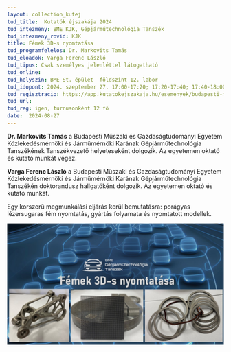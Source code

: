 ```yaml
---
layout: collection_kutej
tud_title:  Kutatók éjszakája 2024
tud_intezmeny: BME KJK, Gépjárműtechnológia Tanszék
tud_intezmeny_rovid: KJK
title: Fémek 3D-s nyomtatása
tud_programfelelos: Dr. Markovits Tamás
tud_eloadok: Varga Ferenc László
tud_tipus: Csak személyes jelenléttel látogatható
tud_online: 
tud_helyszin: BME St. épület  földszint 12. labor
tud_idopont: 2024. szeptember 27. 17:00-17:20; 17:20-17:40; 17:40-18:00
tud_regisztracio: https://app.kutatokejszakaja.hu/esemenyek/budapesti-muszaki-es-gazdasagtudomanyi-egyetem-bme/femek-3d-s-nyomtatasa
tud_url: 
tud_reg: igen, turnusonként 12 fő
date:  2024-08-27
---
```


**Dr. Markovits Tamás** a Budapesti Műszaki és Gazdaságtudományi Egyetem Közlekedésmérnöki és Járműmérnöki Karának Gépjárműtechnológia Tanszékének Tanszékvezető helyeteseként  dolgozik. Az egyetemen oktató és kutató munkát végez.

**Varga Ferenc László** a Budapesti Műszaki és Gazdaságtudományi Egyetem Közlekedésmérnöki és Járműmérnöki Karának Gépjárműtechnológia Tanszékén doktorandusz hallgatóként dolgozik. Az egyetemen oktató és kutató munkát.


Egy korszerű megmunkálási eljárás kerül bemutatásra: porágyas lézersugaras fém nyomtatás, gyártás folyamata és nyomtatott modellek.


![Fémek 3D-s nyomtatása](../2024/images/femek-3d-s-nyomtatasa.jpg)

